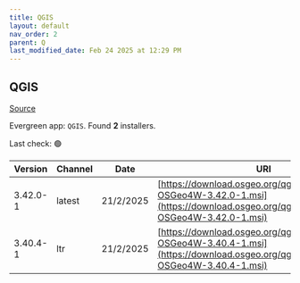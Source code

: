 ```yaml
---
title: QGIS
layout: default
nav_order: 2
parent: Q
last_modified_date: Feb 24 2025 at 12:29 PM
---
```


## QGIS

[Source](https://qgis.org/en/site/index.html)

Evergreen app: `QGIS`. Found **2** installers.

Last check: 🟢

| Version  | Channel | Date      | URI                                                                                                                                    |
| -------- | ------- | --------- | -------------------------------------------------------------------------------------------------------------------------------------- |
| 3.42.0-1 | latest  | 21/2/2025 | [https://download.osgeo.org/qgis/windows/QGIS-OSGeo4W-3.42.0-1.msi](https://download.osgeo.org/qgis/windows/QGIS-OSGeo4W-3.42.0-1.msi) |
| 3.40.4-1 | ltr     | 21/2/2025 | [https://download.osgeo.org/qgis/windows/QGIS-OSGeo4W-3.40.4-1.msi](https://download.osgeo.org/qgis/windows/QGIS-OSGeo4W-3.40.4-1.msi) |
